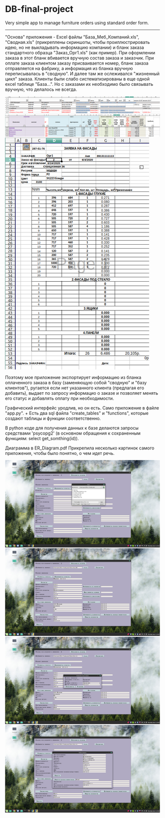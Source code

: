 # DB-final-project
Very simple app to manage furniture orders using standard order form. 

___

"Основа" приложения - Excel файлы "База_Меб_Компаний.xls", "Сводная.xls" (прикреплены скриншоты, чтобы проиллюстрировать идею, но не выкладывать информацию компании) и бланк заказа стандартного образца "Заказ_Орг1.xls" (как пример). При оформлении заказа в этот бланк вбивается вручную состав заказа и заказчик. При оплате заказа клиентом заказу присваивается номер, бланк заказа отправляется на фабрику, а информация из бланка вручную переписывалась в "сводную". И далее там же ослеживался "жизненный цикл" заказа. Клиенты были слабо систематизированы в еще одной excel таблице "База...". Но с заказами их необходимо было связывать вручную, что делалось не всегда. 

![Image base](https://github.com/yanaa11/DB-final-project/blob/master/fasady_app/screen/companies_base.png)
![Image svodnaya](https://github.com/yanaa11/DB-final-project/blob/master/fasady_app/screen/svodnaya.png)
![Image form](https://github.com/yanaa11/DB-final-project/blob/master/fasady_app/screen/order_form.png)

Поэтому мое приложение экспортирует информацию из бланка оплаченного заказа в базу (заменяющую собой "сводную" и "базу клиентов"), ругается если нет указанного клиента (предлагая его добавить), выдает по запросу информацио о заказе и позволяет менять его статус и добавлять оплату при необходимости.  

Графический интерфейс уродлив, но он есть. Само приложение в файле "app.py". + Есть два sql файла "create_tables" и "functions", которые создают таблицы и функции соответственно. 

В python коде для получения данных к базе делаются запросы средствами 'psycopg2' (в основном обращения к сохраненным функциям: select get_somthing(id)). 

Диаграмма в ER_Diagram.pdf
Прикрепила несколько картинок самого приложения, чтобы было понятно, о чем идет речь. 

![](https://github.com/yanaa11/DB-final-project/blob/master/fasady_app/screen/upload.png)
![](https://github.com/yanaa11/DB-final-project/blob/master/fasady_app/screen/info.png)
![](https://github.com/yanaa11/DB-final-project/blob/master/fasady_app/screen/status.png)
![](https://github.com/yanaa11/DB-final-project/blob/master/fasady_app/screen/client.png)
